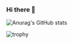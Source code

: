 ### Hi there 👋

![Anurag's GitHub stats](https://github-readme-stats.vercel.app/api?username=YkaroAlexandre&show_icons=true&theme=radical)

![trophy](https://github-profile-trophy.vercel.app/?username=YkaroAlexandre&theme=dracula&title=)
